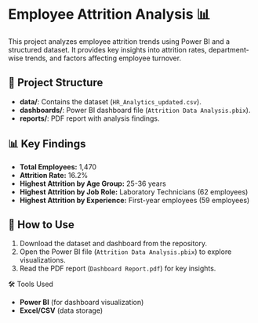 # Employee Attrition Analysis 📊

This project analyzes employee attrition trends using Power BI and a structured dataset. It provides key insights into attrition rates, department-wise trends, and factors affecting employee turnover.

## 📂 Project Structure
- **data/**: Contains the dataset (`HR_Analytics_updated.csv`).
- **dashboards/**: Power BI dashboard file (`Attrition Data Analysis.pbix`).
- **reports/**: PDF report with analysis findings.

## 📊 Key Findings
- **Total Employees:** 1,470  
- **Attrition Rate:** 16.2%  
- **Highest Attrition by Age Group:** 25-36 years  
- **Highest Attrition by Job Role:** Laboratory Technicians (62 employees)  
- **Highest Attrition by Experience:** First-year employees (59 employees)  

## 🚀 How to Use
1. Download the dataset and dashboard from the repository.
2. Open the Power BI file (`Attrition Data Analysis.pbix`) to explore visualizations.
3. Read the PDF report (`Dashboard Report.pdf`) for key insights.

🛠️ Tools Used
- **Power BI** (for dashboard visualization)
- **Excel/CSV** (data storage)


